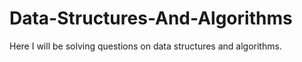 # Data-Structures-And-Algorithms

Here I will be solving questions on data structures and algorithms.
